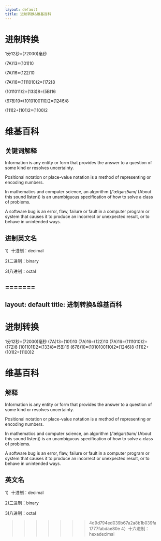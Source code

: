 ```yaml
---
layout: default
title: 进制转换&维基百科
---
```



# 进制转换

1分12秒=(72000)毫秒

(7A)13=(101)10

(7A)16=(122)10

(7A)16=(1111010)2=(172)8

(1011011)2=(133)8=(5B)16

(678)10=(1010100110)2=(1246)8

(111)2+(101)2=(1100)2

# 维基百科

## 关键词解释

Information is any entity or form that provides the answer to a question of some kind or resolves uncertainty.

Positional notation or place-value notation is a method of representing or encoding numbers.

In mathematics and computer science, an algorithm (/ˈælɡərɪðəm/ (About this sound listen)) is an unambiguous specification of how to solve a class of problems.

A software bug is an error, flaw, failure or fault in a computer program or system that causes it to produce an incorrect or unexpected result, or to behave in unintended ways.

## 进制英文名

1）十进制：decimal

2)二进制：binary

3)八进制：octal

=======
---
layout: default
title: 进制转换&维基百科
---


# 进制转换

1分12秒=(72000)毫秒
(7A)13=(101)10
(7A)16=(122)10
(7A)16=(1111010)2=(172)8
(1011011)2=(133)8=(5B)16
(678)10=(1010100110)2=(1246)8
(111)2+(101)2=(1100)2

# 维基百科

## 解释

Information is any entity or form that provides the answer to a question of some kind or resolves uncertainty.

Positional notation or place-value notation is a method of representing or encoding numbers.

In mathematics and computer science, an algorithm (/ˈælɡərɪðəm/ (About this sound listen)) is an unambiguous specification of how to solve a class of problems.

A software bug is an error, flaw, failure or fault in a computer program or system that causes it to produce an incorrect or unexpected result, or to behave in unintended ways.

## 英文名

1）十进制：decimal

2)二进制：binary

3)八进制：octal

>>>>>>> 4d9d794ed039b67a2a8b1b039fa1777fabdae80e
4）十六进制：hexadecimal